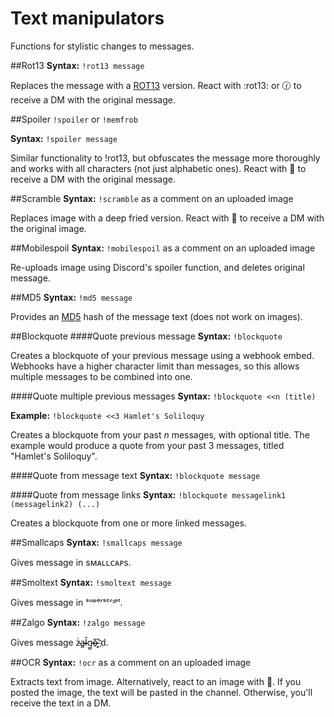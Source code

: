 # Text manipulators
Functions for stylistic changes to messages.

##Rot13
**Syntax:** `!rot13 message`

Replaces the message with a [ROT13](https://en.wikipedia.org/wiki/ROT13) version. React with :rot13: or 🕜 to receive a DM with the original message.

##Spoiler
`!spoiler` or `!memfrob`

**Syntax:** `!spoiler message`

Similar functionality to !rot13, but obfuscates the message more thoroughly and works with all characters (not just alphabetic ones). React with 🙈 to receive a DM with the original message.

##Scramble
**Syntax:** `!scramble` as a comment on an uploaded image

Replaces image with a deep fried version. React with 🔎 to receive a DM with the original image.

##Mobilespoil
**Syntax:** `!mobilespoil` as a comment on an uploaded image

Re-uploads image using Discord's spoiler function, and deletes original message.

##MD5
**Syntax:** `!md5 message`

Provides an [MD5](https://en.wikipedia.org/wiki/MD5) hash of the message text (does not work on images).

##Blockquote 
####Quote previous message
**Syntax:** `!blockquote`

Creates a blockquote of your previous message using a webhook embed. Webhooks have a higher character limit than messages, so this allows multiple messages to be combined into one.

####Quote multiple previous messages
**Syntax:** `!blockquote <<n (title)`

**Example:** `!blockquote <<3 Hamlet's Soliloquy`

Creates a blockquote from your past *n* messages, with optional title. The example would produce a quote from your past 3 messages, titled "Hamlet's Soliloquy".

####Quote from message text
**Syntax:** `!blockquote message`


####Quote from message links
**Syntax:** `!blockquote messagelink1 (messagelink2) (...)`

Creates a blockquote from one or more linked messages.

##Smallcaps
**Syntax:** `!smallcaps message`

Gives message in sᴍᴀʟʟᴄᴀᴘs.

##Smoltext
**Syntax:** `!smoltext message`

Gives message in ˢᵘᵖᵉʳˢᶜʳᶦᵖᵗ.

##Zalgo
**Syntax:** `!zalgo message`

Gives message z̴̴ͭa̴̴̳l̴̴̑g̴̴̺o̴̴̅҉̴̴̭'d.

##OCR
**Syntax:** `!ocr` as a comment on an uploaded image

Extracts text from image. Alternatively, react to an image with 🔏. If you posted the image, the text will be pasted in the channel. Otherwise, you'll receive the text in a DM.
